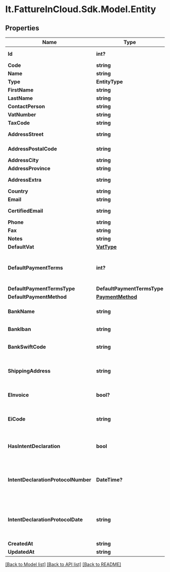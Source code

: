 # It.FattureInCloud.Sdk.Model.Entity

## Properties

Name | Type | Description | Notes
------------ | ------------- | ------------- | -------------
**Id** | **int?** | Unique identifier | [optional] 
**Code** | **string** | Code. | [optional] 
**Name** | **string** | Name | [optional] 
**Type** | **EntityType** |  | [optional] 
**FirstName** | **string** | First name. | [optional] 
**LastName** | **string** | Last name. | [optional] 
**ContactPerson** | **string** |  | [optional] 
**VatNumber** | **string** | Vat number | [optional] 
**TaxCode** | **string** | Tax code. | [optional] 
**AddressStreet** | **string** | Street address. | [optional] 
**AddressPostalCode** | **string** | Postal code. | [optional] 
**AddressCity** | **string** | City. | [optional] 
**AddressProvince** | **string** | Province. | [optional] 
**AddressExtra** | **string** | Address extra info. | [optional] 
**Country** | **string** | Country | [optional] 
**Email** | **string** | Email. | [optional] 
**CertifiedEmail** | **string** | Certified email. | [optional] 
**Phone** | **string** | Phone. | [optional] 
**Fax** | **string** | Fax. | [optional] 
**Notes** | **string** | Extra notes. | [optional] 
**DefaultVat** | [**VatType**](VatType.md) |  | [optional] 
**DefaultPaymentTerms** | **int?** | [Only for client] Default payment terms. | [optional] 
**DefaultPaymentTermsType** | **DefaultPaymentTermsType** |  | [optional] 
**DefaultPaymentMethod** | [**PaymentMethod**](PaymentMethod.md) |  | [optional] 
**BankName** | **string** | [Only for client] Bank name. | [optional] 
**BankIban** | **string** | [Only for client] Iban. | [optional] 
**BankSwiftCode** | **string** | [Only for client] Bank swift code. | [optional] 
**ShippingAddress** | **string** | [Only for client] Shipping address. | [optional] 
**EInvoice** | **bool?** | [Only for client] Use e-invoices. | [optional] 
**EiCode** | **string** | [Only for client] E-invoices code. | [optional] 
**HasIntentDeclaration** | **bool** | [Only for client] Has intent declaration. | [optional] 
**IntentDeclarationProtocolNumber** | **DateTime?** | [Only for client] Intent declaration protocol number. | [optional] 
**IntentDeclarationProtocolDate** | **string** | [Only for client] Intent declaration protocol date. | [optional] 
**CreatedAt** | **string** |  | [optional] 
**UpdatedAt** | **string** |  | [optional] 

[[Back to Model list]](../README.md#documentation-for-models) [[Back to API list]](../README.md#documentation-for-api-endpoints) [[Back to README]](../README.md)

